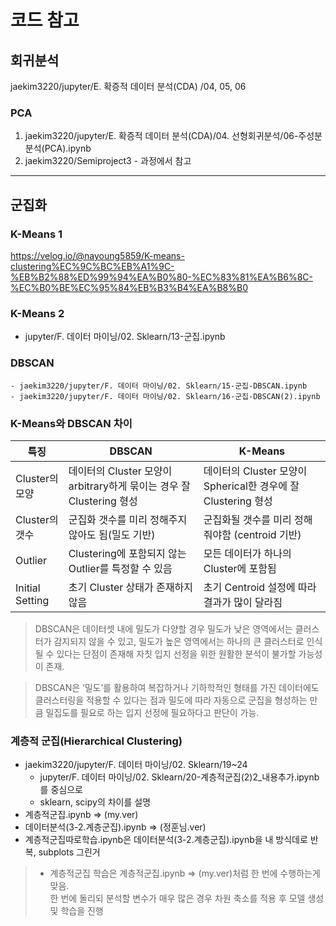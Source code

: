 # 코드 참고

## 회귀분석

jaekim3220/jupyter/E. 확증적 데이터 분석(CDA) /04, 05, 06

### PCA
1. jaekim3220/jupyter/E. 확증적 데이터 분석(CDA)/04. 선형회귀분석/06-주성분분석(PCA).ipynb
2. jaekim3220/Semiproject3 - 과정에서 참고

- --------------------

## 군집화

### K-Means 1
https://velog.io/@nayoung5859/K-means-clustering%EC%9C%BC%EB%A1%9C-%EB%B2%88%ED%99%94%EA%B0%80-%EC%83%81%EA%B6%8C-%EC%B0%BE%EC%95%84%EB%B3%B4%EA%B8%B0

### K-Means 2
- jupyter/F. 데이터 마이닝/02. Sklearn/13-군집.ipynb

### DBSCAN
    - jaekim3220/jupyter/F. 데이터 마이닝/02. Sklearn/15-군집-DBSCAN.ipynb
    - jaekim3220/jupyter/F. 데이터 마이닝/02. Sklearn/16-군집-DBSCAN(2).ipynb

### K-Means와 DBSCAN 차이

| 특징 | DBSCAN | K-Means |
| -- | -- | -- |
| Cluster의 모양 | 데이터의 Cluster 모양이 arbitrary하게 묶이는 경우 잘 Clustering 형성 | 데이터의 Cluster 모양이 Spherical한 경우에 잘 Clustering 형성 |
| Cluster의 갯수 | 군집화 갯수를 미리 정해주지 않아도 됨(밀도 기반) | 군집화될 갯수를 미리 정해줘야함 (centroid 기반) |
| Outlier | Clustering에 포함되지 않는 Outlier를 특정할 수 있음 | 모든 데이터가 하나의 Cluster에 포함됨 |
| Initial Setting | 초기 Cluster 상태가 존재하지 않음 | 초기 Centroid 설정에 따라 결과가 많이 달라짐 |

> DBSCAN은 데이터셋 내에 밀도가 다양할 경우 밀도가 낮은 영역에서는 클러스터가 감지되지 않을 수 있고, 밀도가 높은 영역에서는 하나의 큰 클러스터로 인식될 수 있다는 단점이 존재해 자칫 입지 선정을 위한 원활한 분석이 불가할 가능성이 존재.

> DBSCAN은 ‘밀도’를 활용하여 복잡하거나 기하학적인 형태를 가진 데이터에도 클러스터링을 적용할 수 있다는 점과 밀도에 따라 자동으로 군집을 형성하는 만큼 밀집도를 필요로 하는 입지 선정에 필요하다고 판단이 가능.

### 계층적 군집(Hierarchical Clustering)
- jaekim3220/jupyter/F. 데이터 마이닝/02. Sklearn/19~24
    - jupyter/F. 데이터 마이닝/02. Sklearn/20-계층적군집(2)2_내용추가.ipynb 를 중심으로
    - sklearn, scipy의 차이를 설명
- 계층적군집.ipynb => (my.ver)
- 데이터분석(3-2.계층군집).ipynb => (정훈님.ver)
- 계층적군집따로학습.ipynb은 데이터분석(3-2.계층군집).ipynb을 내 방식데로 반복, subplots 그린거
> - 계층적군집 학습은 계층적군집.ipynb => (my.ver)처럼 한 번에 수행하는게 맞음.<br/> 한 번에 돌리되 분석할 변수가 매우 많은 경우 차원 축소를 적용 후 모델 생성 및 학습을 진행
